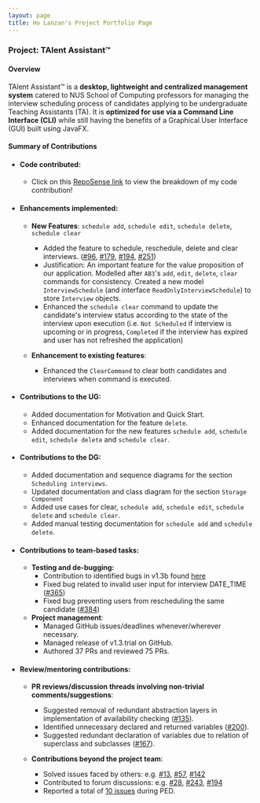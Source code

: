 ```yaml
---
layout: page
title: Ho Lanzan's Project Portfolio Page
---
```


### Project: TAlent Assistant™

#### Overview ####
TAlent Assistant™ is a **desktop, lightweight and centralized management system** catered to NUS School of Computing professors for managing
the interview scheduling process of candidates applying to be undergraduate Teaching Assistants (TA). It is **optimized for use via a Command Line Interface (CLI)** while still having the benefits of a Graphical User Interface (GUI) built using JavaFX.

#### Summary of Contributions ####
* #### Code contributed: 
  * Click on this [RepoSense link](https://nus-cs2103-ay2122s2.github.io/tp-dashboard/?search=&sort=groupTitle&sortWithin=title&since=2022-02-18&timeframe=commit&mergegroup=&groupSelect=groupByRepos&breakdown=false&tabOpen=true&tabType=authorship&tabAuthor=lzan98&tabRepo=AY2122S2-CS2103-F11-2%2Ftp%5Bmaster%5D&authorshipIsMergeGroup=false&authorshipFileTypes=docs~functional-code~test-code&authorshipIsBinaryFileTypeChecked=false)
    to view the breakdown of my code contribution!

* #### Enhancements implemented:
  * **New Features**: `schedule add`, `schedule edit`, `schedule delete`, `schedule clear`
    * Added the feature to schedule, reschedule, delete and clear interviews. ([\#96](https://github.com/AY2122S2-CS2103-F11-2/tp/pull/96), 
    [\#179](https://github.com/AY2122S2-CS2103-F11-2/tp/pull/179), [\#194](https://github.com/AY2122S2-CS2103-F11-2/tp/pull/194), [\#251](https://github.com/AY2122S2-CS2103-F11-2/tp/pull/251))
    * Justification: An important feature for the value proposition of our application. Modelled after 
    `AB3`'s `add`, `edit`, `delete`, `clear` commands for consistency. Created a new model `InterviewSchedule` (and interface `ReadOnlyInterviewSchedule`)
    to store `Interview` objects.
    * Enhanced the `schedule clear` command to update the candidate's interview status according to the state of the
    interview upon execution (i.e. `Not Scheduled` if interview is upcoming or in progress, `Completed` if the interview
    has expired and user has not refreshed the application)

  * **Enhancement to existing features**:
    * Enhanced the `ClearCommand` to clear both candidates and interviews when command is executed.

* #### Contributions to the UG:
  * Added documentation for Motivation and Quick Start.
  * Enhanced documentation for the feature `delete`.
  * Added documentation for the new features `schedule add`, `schedule edit`, `schedule delete` and `schedule clear`.

* #### Contributions to the DG:
  * Added documentation and sequence diagrams for the section `Scheduling interviews`.
  * Updated documentation and class diagram for the section `Storage Component`
  * Added use cases for clear, `schedule add`, `schedule edit`, `schedule delete` and `schedule clear`.
  * Added manual testing documentation for `schedule add` and `schedule delete`.

* #### Contributions to team-based tasks:
  * **Testing and de-bugging:**
    * Contribution to identified bugs in v1.3b found [here](https://github.com/AY2122S2-CS2103-F11-2/tp/issues/240)
    * Fixed bug related to invalid user input for interview DATE_TIME ([\#365](https://github.com/AY2122S2-CS2103-F11-2/tp/pull/365))
    * Fixed bug preventing users from rescheduling the same candidate
      ([\#384](https://github.com/AY2122S2-CS2103-F11-2/tp/pull/384))
  * **Project management**:
    * Managed GitHub issues/deadlines whenever/wherever necessary.
    * Managed release of v1.3.trial on GitHub.
    * Authored 37 PRs and reviewed 75 PRs.

* #### Review/mentoring contributions:
  * **PR reviews/discussion threads involving non-trivial comments/suggestions**:
    * Suggested removal of redundant abstraction layers in implementation of availability checking
      ([\#135](https://github.com/AY2122S2-CS2103-F11-2/tp/pull/135)).
    * Identified unnecessary declared and returned variables
      ([\#200](https://github.com/AY2122S2-CS2103-F11-2/tp/pull/200)).
    * Suggested redundant declaration of variables due to relation of superclass and subclasses
      ([\#167](https://github.com/AY2122S2-CS2103-F11-2/tp/pull/167)).

  * **Contributions beyond the project team**:
      * Solved issues faced by others: e.g. [\#13](https://github.com/nus-cs2103-AY2122S2/forum/issues/13#issuecomment-1017380970),
        [\#57](https://github.com/nus-cs2103-AY2122S2/forum/issues/57), [\#142](https://github.com/nus-cs2103-AY2122S2/forum/issues/142)
      * Contributed to forum discussions: e.g. [\#28](https://github.com/nus-cs2103-AY2122S2/forum/issues/28#issuecomment-1019963524),
        [\#243](https://github.com/nus-cs2103-AY2122S2/forum/issues/243), [\#194](https://github.com/nus-cs2103-AY2122S2/forum/issues/194)
      * Reported a total of [10 issues](https://github.com/lzan98/ped) during PED.
      

